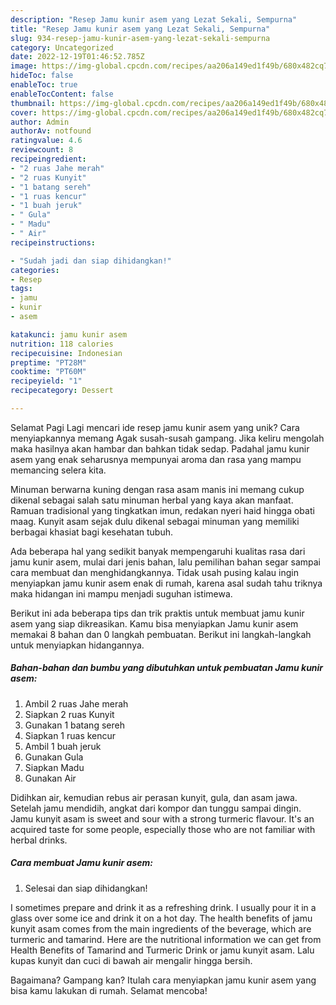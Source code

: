 ```yaml
---
description: "Resep Jamu kunir asem yang Lezat Sekali, Sempurna"
title: "Resep Jamu kunir asem yang Lezat Sekali, Sempurna"
slug: 934-resep-jamu-kunir-asem-yang-lezat-sekali-sempurna
category: Uncategorized
date: 2022-12-19T01:46:52.785Z
image: https://img-global.cpcdn.com/recipes/aa206a149ed1f49b/680x482cq70/jamu-kunir-asem-foto-resep-utama.jpg
hideToc: false
enableToc: true
enableTocContent: false
thumbnail: https://img-global.cpcdn.com/recipes/aa206a149ed1f49b/680x482cq70/jamu-kunir-asem-foto-resep-utama.jpg
cover: https://img-global.cpcdn.com/recipes/aa206a149ed1f49b/680x482cq70/jamu-kunir-asem-foto-resep-utama.jpg
author: Admin
authorAv: notfound
ratingvalue: 4.6
reviewcount: 8
recipeingredient:
- "2 ruas Jahe merah"
- "2 ruas Kunyit"
- "1 batang sereh"
- "1 ruas kencur"
- "1 buah jeruk"
- " Gula"
- " Madu"
- " Air"
recipeinstructions:

- "Sudah jadi dan siap dihidangkan!"
categories:
- Resep
tags:
- jamu
- kunir
- asem

katakunci: jamu kunir asem 
nutrition: 118 calories
recipecuisine: Indonesian
preptime: "PT28M"
cooktime: "PT60M"
recipeyield: "1"
recipecategory: Dessert

---
```



Selamat Pagi Lagi mencari ide resep jamu kunir asem yang unik? Cara menyiapkannya memang Agak susah-susah gampang. Jika keliru mengolah maka hasilnya akan hambar dan bahkan tidak sedap. Padahal jamu kunir asem yang enak seharusnya mempunyai aroma dan rasa yang mampu memancing selera kita.


Minuman berwarna kuning dengan rasa asam manis ini memang cukup dikenal sebagai salah satu minuman herbal yang kaya akan manfaat. Ramuan tradisional yang tingkatkan imun, redakan nyeri haid hingga obati maag. Kunyit asam sejak dulu dikenal sebagai minuman yang memiliki berbagai khasiat bagi kesehatan tubuh.

Ada beberapa hal yang sedikit banyak mempengaruhi kualitas rasa dari jamu kunir asem, mulai dari jenis bahan, lalu pemilihan bahan segar sampai cara membuat dan menghidangkannya. Tidak usah pusing kalau ingin menyiapkan jamu kunir asem enak di rumah, karena asal sudah tahu triknya maka hidangan ini mampu menjadi suguhan istimewa.


Berikut ini ada beberapa tips dan trik praktis untuk membuat jamu kunir asem yang siap dikreasikan. Kamu bisa menyiapkan Jamu kunir asem memakai 8 bahan dan 0 langkah pembuatan. Berikut ini langkah-langkah untuk menyiapkan hidangannya.

<!--inarticleads1-->

##### Bahan-bahan dan bumbu yang dibutuhkan untuk pembuatan Jamu kunir asem:

1. Ambil 2 ruas Jahe merah
1. Siapkan 2 ruas Kunyit
1. Gunakan 1 batang sereh
1. Siapkan 1 ruas kencur
1. Ambil 1 buah jeruk
1. Gunakan  Gula
1. Siapkan  Madu
1. Gunakan  Air


Didihkan air, kemudian rebus air perasan kunyit, gula, dan asam jawa. Setelah jamu mendidih, angkat dari kompor dan tunggu sampai dingin. Jamu kunyit asam is sweet and sour with a strong turmeric flavour. It&#39;s an acquired taste for some people, especially those who are not familiar with herbal drinks. 

<!--inarticleads2-->

##### Cara membuat Jamu kunir asem:


1. Selesai dan siap dihidangkan!

I sometimes prepare and drink it as a refreshing drink. I usually pour it in a glass over some ice and drink it on a hot day. The health benefits of jamu kunyit asam comes from the main ingredients of the beverage, which are turmeric and tamarind. Here are the nutritional information we can get from Health Benefits of Tamarind and Turmeric Drink or jamu kunyit asam. Lalu kupas kunyit dan cuci di bawah air mengalir hingga bersih. 

Bagaimana? Gampang kan? Itulah cara menyiapkan jamu kunir asem yang bisa kamu lakukan di rumah. Selamat mencoba!
